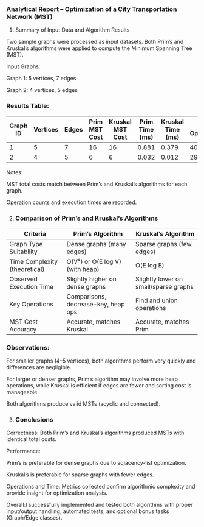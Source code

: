 ### Analytical Report – Optimization of a City Transportation Network (MST)
1. Summary of Input Data and Algorithm Results

Two sample graphs were processed as input datasets. Both Prim’s and Kruskal’s algorithms were applied to compute the Minimum Spanning Tree (MST).

Input Graphs:

Graph 1: 5 vertices, 7 edges

Graph 2: 4 vertices, 5 edges

### Results Table:

| Graph ID | Vertices | Edges | Prim MST Cost | Kruskal MST Cost | Prim Time (ms) | Kruskal Time (ms) | Prim Operations | Kruskal Operations |
|----------|----------|-------|---------------|-----------------|----------------|------------------|----------------|------------------|
| 1        | 5        | 7     | 16            | 16              | 0.881          | 0.379            | 40             | 44               |
| 2        | 4        | 5     | 6             | 6               | 0.032          | 0.012            | 29             | 28               |


Notes:

MST total costs match between Prim’s and Kruskal’s algorithms for each graph.

Operation counts and execution times are recorded.

2. ### Comparison of Prim’s and Kruskal’s Algorithms

| Criteria                  | Prim’s Algorithm                  | Kruskal’s Algorithm           |
|---------------------------|----------------------------------|-------------------------------|
| Graph Type Suitability    | Dense graphs (many edges)        | Sparse graphs (few edges)     |
| Time Complexity (theoretical) | O(V²) or O(E log V) (with heap) | O(E log E)                     |
| Observed Execution Time   | Slightly higher on dense graphs  | Slightly lower on small/sparse graphs |
| Key Operations            | Comparisons, decrease-key, heap ops | Find and union operations    |
| MST Cost Accuracy         | Accurate, matches Kruskal        | Accurate, matches Prim        |

### Observations:

For smaller graphs (4–5 vertices), both algorithms perform very quickly and differences are negligible.

For larger or denser graphs, Prim’s algorithm may involve more heap operations, while Kruskal is efficient if edges are fewer and sorting cost is manageable.

Both algorithms produce valid MSTs (acyclic and connected).

3. ### Conclusions

Correctness: Both Prim’s and Kruskal’s algorithms produced MSTs with identical total costs.

Performance:

Prim’s is preferable for dense graphs due to adjacency-list optimization.

Kruskal’s is preferable for sparse graphs with fewer edges.

Operations and Time: Metrics collected confirm algorithmic complexity and provide insight for optimization analysis.

Overall:I  successfully implemented and tested both algorithms with proper input/output handling, automated tests, and optional bonus tasks (Graph/Edge classes).